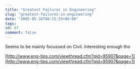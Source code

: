 ```yaml
---
title: "Greatest Failures in Engineering"
slug: "greatest-failures-in-engineering"
date: "2005-05-16T08:15:33+00:00"
tags:
id: 87
comment: false
---
```


<div style="clear:both;"></div>Seems to be mainly focussed on Civil. Interesting enough tho

[http://www.eng-tips.com/viewthread.cfm?qid=95907&page=1](http://www.eng-tips.com/viewthread.cfm?qid=95907&page=1)<div style="clear:both; padding-bottom: 0.25em;"></div>
